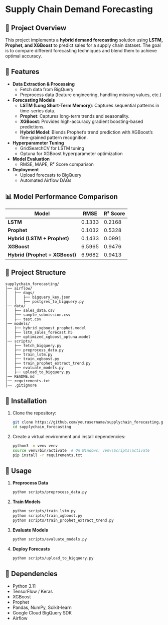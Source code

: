 # Supply Chain Demand Forecasting

## 📌 Project Overview
This project implements a **hybrid demand forecasting** solution using **LSTM, Prophet, and XGBoost** to predict sales for a supply chain dataset. The goal is to compare different forecasting techniques and blend them to achieve optimal accuracy.

## 🚀 Features
- **Data Extraction & Processing**
  - Fetch data from BigQuery
  - Preprocess data (feature engineering, handling missing values, etc.)
- **Forecasting Models**
  - **LSTM (Long Short-Term Memory)**: Captures sequential patterns in time-series data.
  - **Prophet**: Captures long-term trends and seasonality.
  - **XGBoost**: Provides high-accuracy gradient boosting-based predictions.
  - **Hybrid Model**: Blends Prophet’s trend prediction with XGBoost’s fine-grained pattern recognition.
- **Hyperparameter Tuning**
  - GridSearchCV for LSTM tuning
  - Optuna for XGBoost hyperparameter optimization
- **Model Evaluation**
  - RMSE, MAPE, R² Score comparison
- **Deployment**
  - Upload forecasts to BigQuery
  - Automated Airflow DAGs

## 📊 Model Performance Comparison
| Model    | RMSE  | R² Score |
|----------|-------|----------|
| **LSTM**  | 0.1333 | 0.2168   |
| **Prophet** | 0.1032 | 0.5328   |
| **Hybrid (LSTM + Prophet)** | 0.1433 | 0.0991   |
| **XGBoost** | 6.5965 | 0.9476   |
| **Hybrid (Prophet + XGBoost)** | 6.9682 | 0.9413   |

## 📂 Project Structure
```
supplychain_forecasting/
│── airflow/
│   ├── dags/
│   │   ├── bigquery_key.json
│   │   ├── postgres_to_bigquery.py
│── data/
│   ├── sales_data.csv
│   ├── sample_submission.csv
│   ├── test.csv
│── models/
│   ├── hybrid_xgboost_prophet.model
│   ├── lstm_sales_forecast.h5
│   ├── optimized_xgboost_optuna.model
│── scripts/
│   ├── fetch_bigquery.py
│   ├── preprocess_data.py
│   ├── train_lstm.py
│   ├── train_xgboost.py
│   ├── train_prophet_extract_trend.py
│   ├── evaluate_models.py
│   ├── upload_to_bigquery.py
│── README.md
│── requirements.txt
│── .gitignore
```

## 📜 Installation
1. Clone the repository:
   ```sh
   git clone https://github.com/yourusername/supplychain_forecasting.git
   cd supplychain_forecasting
   ```
2. Create a virtual environment and install dependencies:
   ```sh
   python3 -m venv venv
   source venv/bin/activate  # On Windows: venv\Scripts\activate
   pip install -r requirements.txt
   ```

## 🔄 Usage
1. **Preprocess Data**
   ```sh
   python scripts/preprocess_data.py
   ```
2. **Train Models**
   ```sh
   python scripts/train_lstm.py
   python scripts/train_xgboost.py
   python scripts/train_prophet_extract_trend.py
   ```
3. **Evaluate Models**
   ```sh
   python scripts/evaluate_models.py
   ```
4. **Deploy Forecasts**
   ```sh
   python scripts/upload_to_bigquery.py
   ```

## 📌 Dependencies
- Python 3.11
- TensorFlow / Keras
- XGBoost
- Prophet
- Pandas, NumPy, Scikit-learn
- Google Cloud BigQuery SDK
- Airflow

